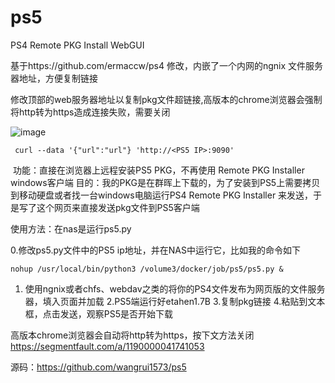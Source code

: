 # ps5
PS4 Remote PKG Install WebGUI

基于https://github.com/ermaccw/ps4 修改，内嵌了一个内网的ngnix 文件服务器地址，方便复制链接

修改顶部的web服务器地址以复制pkg文件超链接,高版本的chrome浏览器会强制将http转为https造成连接失败，需要关闭

![image](https://github.com/wangrui1573/ps5/assets/42831156/519a4fae-5c73-4edc-99d2-ffd311429196)

```
 curl --data '{"url":"url"} 'http://<PS5 IP>:9090'
```

​
功能：直接在浏览器上远程安装PS5 PKG，不再使用 Remote PKG Installer windows客户端
目的：我的PKG是在群晖上下载的，为了安装到PS5上需要拷贝到移动硬盘或者找一台windows电脑运行PS4 Remote PKG Installer 来发送，于是写了这个网页来直接发送pkg文件到PS5客户端

使用方法：在nas是运行ps5.py

0.修改ps5.py文件中的PS5 ip地址，并在NAS中运行它，比如我的命令如下
```
nohup /usr/local/bin/python3 /volume3/docker/job/ps5/ps5.py &
```

1. 使用ngnix或者chfs、webdav之类的将你的PS4文件发布为网页版的文件服务器，填入页面并加载
2.PS5端运行好etahen1.7B
3.复制pkg链接
4.粘贴到文本框，点击发送，观察PS5是否开始下载

高版本chrome浏览器会自动将http转为https，按下文方法关闭 https://segmentfault.com/a/1190000041741053

源码：https://github.com/wangrui1573/ps5

​
